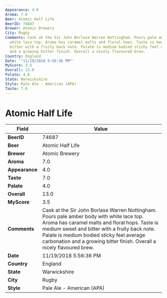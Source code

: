 ```yaml
---
Appearance: 4.0
Aroma: 7.0
Beer: Atomic Half Life
BeerID: 74687
Brewer: Atomic Brewery
City: Rugby
Comments: Cask at the Sir John Borlase Warren Nottingham. Pours pale amber body with
  white lace top. Aroma has caramel malts and floral hops. Taste is medium sweet and
  bitter with a fruity back note. Palate is medium bodied sticky feel average carbonation
  and a growing bitter finish. Overall a nicely flavoured brew.
Country: England
Date: '"11/19/2018 5:56:36 PM"'
MyScore: 3.5
Overall: 13.0
Palate: 4.0
State: Warwickshire
Style: Pale Ale - American (APA)
Taste: 7.0
---
```


# Atomic Half Life

| Field         | Value |
|---------------|-------|
| **BeerID** | 74687 |
| **Beer** | Atomic Half Life |
| **Brewer** | Atomic Brewery |
| **Aroma** | 7.0 |
| **Appearance** | 4.0 |
| **Taste** | 7.0 |
| **Palate** | 4.0 |
| **Overall** | 13.0 |
| **MyScore** | 3.5 |
| **Comments** | Cask at the Sir John Borlase Warren Nottingham. Pours pale amber body with white lace top. Aroma has caramel malts and floral hops. Taste is medium sweet and bitter with a fruity back note. Palate is medium bodied sticky feel average carbonation and a growing bitter finish. Overall a nicely flavoured brew. |
| **Date** | 11/19/2018 5:56:36 PM |
| **Country** | England |
| **State** | Warwickshire |
| **City** | Rugby |
| **Style** | Pale Ale - American (APA) |
